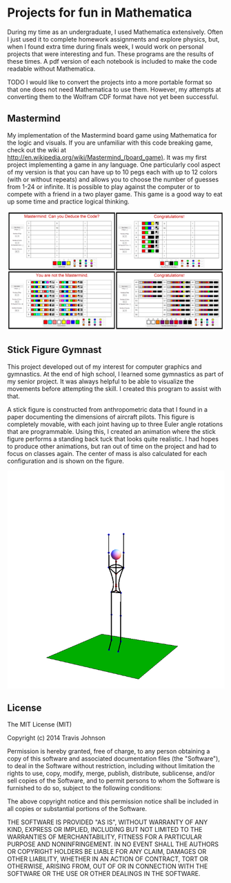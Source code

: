 # Projects for fun in Mathematica

During my time as an undergraduate, I used Mathematica extensively. Often I
just used it to complete homework assignments and explore physics, but, when I
found extra time during finals week, I would work on personal projects that
were interesting and fun. These programs are the results of these times. A pdf
version of each notebook is included to make the code readable without
Mathematica.

TODO I would like to convert the projects into a more portable format so that
one does not need Mathematica to use them. However, my attempts at converting
them to the Wolfram CDF format have not yet been successful.

## Mastermind

My implementation of the Mastermind board game using Mathematica for the logic
and visuals. If you are unfamiliar with this code breaking game, check out the
wiki at http://en.wikipedia.org/wiki/Mastermind_(board_game). It was my first
project implementing a game in any language. One particularly cool aspect of my
version is that you can have up to 10 pegs each with up to 12 colors (with or
without repeats) and allows you to choose the number of guesses from 1-24 or
infinite. It is possible to play against the computer or to compete with a
friend in a two player game. This game is a good way to eat up some time and
practice logical thinking.

![Mastermind Screenshots](Mastermind_Screenshots.png)

## Stick Figure Gymnast

This project developed out of my interest for computer graphics and gymnastics.
At the end of high school, I learned some gymnastics as part of my senior
project. It was always helpful to be able to visualize the movements before
attempting the skill. I created this program to assist with that.

A stick figure is constructed from anthropometric data that I found in a paper
documenting the dimensions of aircraft pilots. This figure is completely
movable, with each joint having up to three Euler angle rotations that are
programmable. Using this, I created an animation where the stick figure
performs a standing back tuck that looks quite realistic. I had hopes to
produce other animations, but ran out of time on the project and had to focus
on classes again. The center of mass is also calculated for each configuration
and is shown on the figure.

![Backflip Animation](backflip.gif)

## License

The MIT License (MIT)

Copyright (c) 2014 Travis Johnson

Permission is hereby granted, free of charge, to any person obtaining a copy
of this software and associated documentation files (the "Software"), to deal
in the Software without restriction, including without limitation the rights
to use, copy, modify, merge, publish, distribute, sublicense, and/or sell
copies of the Software, and to permit persons to whom the Software is
furnished to do so, subject to the following conditions:

The above copyright notice and this permission notice shall be included in all
copies or substantial portions of the Software.

THE SOFTWARE IS PROVIDED "AS IS", WITHOUT WARRANTY OF ANY KIND, EXPRESS OR
IMPLIED, INCLUDING BUT NOT LIMITED TO THE WARRANTIES OF MERCHANTABILITY,
FITNESS FOR A PARTICULAR PURPOSE AND NONINFRINGEMENT. IN NO EVENT SHALL THE
AUTHORS OR COPYRIGHT HOLDERS BE LIABLE FOR ANY CLAIM, DAMAGES OR OTHER
LIABILITY, WHETHER IN AN ACTION OF CONTRACT, TORT OR OTHERWISE, ARISING FROM,
OUT OF OR IN CONNECTION WITH THE SOFTWARE OR THE USE OR OTHER DEALINGS IN THE
SOFTWARE.
